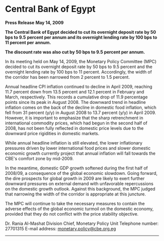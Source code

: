 #      Central Bank of Egypt

**Press Release**
**May 14, 2009**

**The Central Bank of Egypt decided to cut its overnight deposit rate by 50 bps to 9.5**
**percent per annum and its overnight lending rate by 100 bps to 11 percent per**
**annum.**

**The discount rate was also cut by 50 bps to 9.5 percent per annum.**

In its meeting held on May 14, 2009, the Monetary Policy Committee (MPC) decided to
cut its overnight deposit rate by 50 bps to 9.5 percent and the overnight lending rate by
100 bps to 11 percent. Accordingly, the width of the corridor has been narrowed from 2
percent to 1.5 percent.

Annual headline CPI inflation continued to decline in April 2009, reaching 11.7 percent
down from 13.5 percent and 12.1 percent in February and March, respectively. This
records a cumulative drop of 11.9 percentage points since its peak in August 2008. The
downward trend in headline inflation comes on the back of the decline in domestic food
inflation, which fell from 31 percent (y/y) in August 2008 to 13.7 percent (y/y) in April
2009. However, it is important to emphasize that the sharp retrenchment in international
commodity prices, which had begun in the second half of 2008, has not been fully
reflected in domestic price levels due to the downward price rigidities in domestic
markets.

While annual headline inflation is still elevated, the lower inflationary pressures driven
by lower international food prices and slower domestic economic growth currently
project that annual inflation will fall towards the CBE's comfort zone by mid-2009.

In the meantime, domestic GDP growth softened during the first half of 2008/09, a
consequence of the global economic slowdown. Going forward, the dire prospects for
global growth in 2009 are likely to exert further downward pressures on external demand
with unfavorable repercussions on the domestic growth outlook. Against this background,
the MPC judged that narrowing the width of the corridor is appropriate at this juncture.

The MPC will continue to take the necessary measures to contain the adverse effects of
the global economic turmoil on the domestic economy, provided that they do not conflict
with the price stability objective.

Dr. Rania Al-Mashat
Division Chief, Monetary Policy Unit
Telephone number: 27701315
E-mail address: monetary.policy@cbe.org.eg


-----

